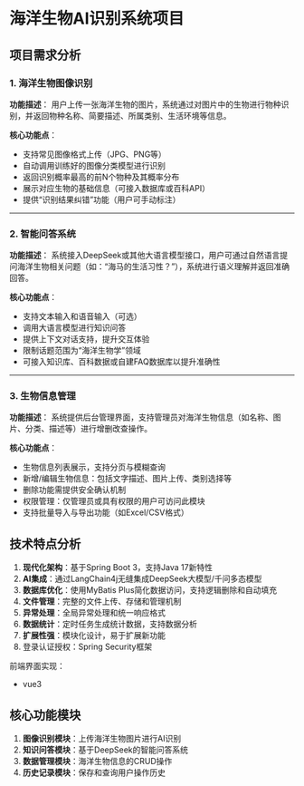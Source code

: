 # 海洋生物AI识别系统项目

## 项目需求分析

### 1. **海洋生物图像识别**

**功能描述**：
 用户上传一张海洋生物的图片，系统通过对图片中的生物进行物种识别，并返回物种名称、简要描述、所属类别、生活环境等信息。

**核心功能点**：

- 支持常见图像格式上传（JPG、PNG等）
- 自动调用训练好的图像分类模型进行识别
- 返回识别概率最高的前N个物种及其概率分布
- 展示对应生物的基础信息（可接入数据库或百科API）
- 提供“识别结果纠错”功能（用户可手动标注）

------

### 2. **智能问答系统**

**功能描述**：
 系统接入DeepSeek或其他大语言模型接口，用户可通过自然语言提问海洋生物相关问题（如：“海马的生活习性？”），系统进行语义理解并返回准确回答。

**核心功能点**：

- 支持文本输入和语音输入（可选）
- 调用大语言模型进行知识问答
- 提供上下文对话支持，提升交互体验
- 限制话题范围为“海洋生物学”领域
- 可接入知识库、百科数据或自建FAQ数据库以提升准确性

------

### 3. **生物信息管理**

**功能描述**：
 系统提供后台管理界面，支持管理员对海洋生物信息（如名称、图片、分类、描述等）进行增删改查操作。

**核心功能点**：

- 生物信息列表展示，支持分页与模糊查询
- 新增/编辑生物信息：包括文字描述、图片上传、类别选择等
- 删除功能需提供安全确认机制
- 权限管理：仅管理员或具有权限的用户可访问此模块
- 支持批量导入与导出功能（如Excel/CSV格式）



## 技术特点分析

1. **现代化架构**：基于Spring Boot 3，支持Java 17新特性
2. **AI集成**：通过LangChain4j无缝集成DeepSeek大模型/千问多态模型
3. **数据库优化**：使用MyBatis Plus简化数据访问，支持逻辑删除和自动填充
4. **文件管理**：完整的文件上传、存储和管理机制
5. **异常处理**：全局异常处理和统一响应格式
6. **数据统计**：定时任务生成统计数据，支持数据分析
7. **扩展性强**：模块化设计，易于扩展新功能
8. 登录认证授权：Spring Security框架

前端界面实现：

- vue3

## 核心功能模块

1. **图像识别模块**：上传海洋生物图片进行AI识别
2. **知识问答模块**：基于DeepSeek的智能问答系统
3. **数据管理模块**：海洋生物信息的CRUD操作
4. **历史记录模块**：保存和查询用户操作历史
